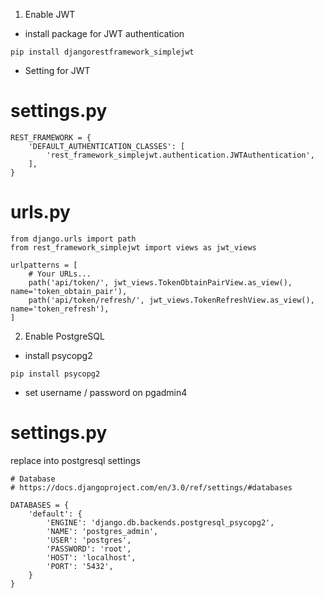 1. Enable JWT
- install package for JWT authentication
```
pip install djangorestframework_simplejwt
```
- Setting for JWT
# settings.py
```
REST_FRAMEWORK = {
    'DEFAULT_AUTHENTICATION_CLASSES': [
        'rest_framework_simplejwt.authentication.JWTAuthentication',
    ],
}
```
# urls.py
```
from django.urls import path
from rest_framework_simplejwt import views as jwt_views

urlpatterns = [
    # Your URLs...
    path('api/token/', jwt_views.TokenObtainPairView.as_view(), name='token_obtain_pair'),
    path('api/token/refresh/', jwt_views.TokenRefreshView.as_view(), name='token_refresh'),
]
```
2. Enable PostgreSQL

- install psycopg2
```
pip install psycopg2
```
- set username / password on pgadmin4
# settings.py
replace into postgresql settings
```
# Database
# https://docs.djangoproject.com/en/3.0/ref/settings/#databases

DATABASES = {
    'default': {
        'ENGINE': 'django.db.backends.postgresql_psycopg2',
        'NAME': 'postgres_admin',
        'USER': 'postgres',
        'PASSWORD': 'root',
        'HOST': 'localhost',
        'PORT': '5432',
    }
}
```